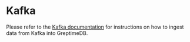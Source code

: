 # Kafka

Please refer to the [Kafka documentation](/user-guide/ingest-data/for-observerbility/kafka.md) for instructions on how to ingest data from Kafka into GreptimeDB.
